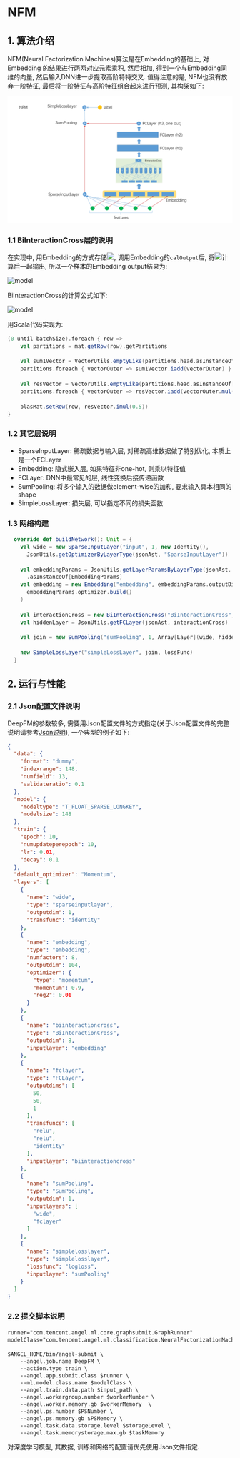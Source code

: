 # NFM

## 1. 算法介绍
NFM(Neural Factorization Machines)算法是在Embedding的基础上, 对Embedding
的结果进行两两对应元素乘积, 然后相加, 得到一个与Embedding同维的向量, 然后输入DNN进一步提取高阶特特交叉. 值得注意的是, NFM也没有放弃一阶特征, 最后将一阶特征与高阶特征组合起来进行预测, 其构架如下:

![NFM](../img/NFM.PNG)

### 1.1 BiInteractionCross层的说明
在实现中, 用Embedding的方式存储![](http://latex.codecogs.com/png.latex?\bold{v}_i), 调用Embedding的`calOutput`后, 将![](http://latex.codecogs.com/png.latex?x_i\bold{v}_i)计算后一起输出, 所以一个样本的Embedding output结果为:

![model](http://latex.codecogs.com/png.latex?\dpi{150}(x_1\bold{v}_1,x_2\bold{v}_2,x_3\bold{v}_3,\cdots,x_k\bold{v}_k)=(\bold{u}_1,\bold{u}_2,\bold{u}_3,\cdots,\bold{u}_k))

BiInteractionCross的计算公式如下:

![model](http://latex.codecogs.com/png.latex?\dpi{150}\begin{array}{ll}\sum_i\sum_{j=i+1}\bold{u}_i\otimes\bold{u}_j&=\frac{1}{2}(\sum_i\sum_j\bold{u}_i\otimes\bold{u}_j-\sum_i\bold{u}_i^2)\\\\&=\frac{1}{2}(\sum_i\bold{u}_i)\otimes(\sum_j\bold{u}_j)-\sum_i\bold{u}_i^2\\\\&=\frac{1}{2}[(\sum_i\bold{u}_i)^2-\sum_i\bold{u}_i^2]\end{array})

用Scala代码实现为:
```scala
(0 until batchSize).foreach { row =>
    val partitions = mat.getRow(row).getPartitions

    val sum1Vector = VectorUtils.emptyLike(partitions.head.asInstanceOf[Vector])
    partitions.foreach { vectorOuter => sum1Vector.iadd(vectorOuter) }

    val resVector = VectorUtils.emptyLike(partitions.head.asInstanceOf[Vector])
    partitions.foreach { vectorOuter => resVector.iadd(vectorOuter.mul(sum1Vector.sub(vectorOuter))) }

    blasMat.setRow(row, resVector.imul(0.5))
}
```

### 1.2 其它层说明
- SparseInputLayer: 稀疏数据与输入层, 对稀疏高维数据做了特别优化, 本质上是一个FCLayer
- Embedding: 隐式嵌入层, 如果特征非one-hot, 则乘以特征值
- FCLayer: DNN中最常见的层, 线性变换后接传递函数
- SumPooling: 将多个输入的数据做element-wise的加和, 要求输入具本相同的shape
- SimpleLossLayer: 损失层, 可以指定不同的损失函数

### 1.3 网络构建
```scala
  override def buildNetwork(): Unit = {
    val wide = new SparseInputLayer("input", 1, new Identity(),
      JsonUtils.getOptimizerByLayerType(jsonAst, "SparseInputLayer"))

    val embeddingParams = JsonUtils.getLayerParamsByLayerType(jsonAst, "Embedding")
      .asInstanceOf[EmbeddingParams]
    val embedding = new Embedding("embedding", embeddingParams.outputDim, embeddingParams.numFactors,
      embeddingParams.optimizer.build()
    )

    val interactionCross = new BiInteractionCross("BiInteractionCross", embeddingParams.numFactors, embedding)
    val hiddenLayer = JsonUtils.getFCLayer(jsonAst, interactionCross)

    val join = new SumPooling("sumPooling", 1, Array[Layer](wide, hiddenLayer))

    new SimpleLossLayer("simpleLossLayer", join, lossFunc)
  }
```

## 2. 运行与性能
### 2.1 Json配置文件说明
DeepFM的参数较多, 需要用Json配置文件的方式指定(关于Json配置文件的完整说明请参考[Json说明]()), 一个典型的例子如下:
```json
{
  "data": {
    "format": "dummy",
    "indexrange": 148,
    "numfield": 13,
    "validateratio": 0.1
  },
  "model": {
    "modeltype": "T_FLOAT_SPARSE_LONGKEY",
    "modelsize": 148
  },
  "train": {
    "epoch": 10,
    "numupdateperepoch": 10,
    "lr": 0.01,
    "decay": 0.1
  },
  "default_optimizer": "Momentum",
  "layers": [
    {
      "name": "wide",
      "type": "sparseinputlayer",
      "outputdim": 1,
      "transfunc": "identity"
    },
    {
      "name": "embedding",
      "type": "embedding",
      "numfactors": 8,
      "outputdim": 104,
      "optimizer": {
        "type": "momentum",
        "momentum": 0.9,
        "reg2": 0.01
      }
    },
    {
      "name": "biinteractioncross",
      "type": "BiInteractionCross",
      "outputdim": 8,
      "inputlayer": "embedding"
    },
    {
      "name": "fclayer",
      "type": "FCLayer",
      "outputdims": [
        50,
        50,
        1
      ],
      "transfuncs": [
        "relu",
        "relu",
        "identity"
      ],
      "inputlayer": "biinteractioncross"
    },
    {
      "name": "sumPooling",
      "type": "SumPooling",
      "outputdim": 1,
      "inputlayers": [
        "wide",
        "fclayer"
      ]
    },
    {
      "name": "simplelosslayer",
      "type": "simplelosslayer",
      "lossfunc": "logloss",
      "inputlayer": "sumPooling"
    }
  ]
}
```

### 2.2 提交脚本说明
```shell
runner="com.tencent.angel.ml.core.graphsubmit.GraphRunner"
modelClass="com.tencent.angel.ml.classification.NeuralFactorizationMachines"

$ANGEL_HOME/bin/angel-submit \
    --angel.job.name DeepFM \
    --action.type train \
    --angel.app.submit.class $runner \
    --ml.model.class.name $modelClass \
    --angel.train.data.path $input_path \
    --angel.workergroup.number $workerNumber \
    --angel.worker.memory.gb $workerMemory  \
    --angel.ps.number $PSNumber \
    --angel.ps.memory.gb $PSMemory \  
    --angel.task.data.storage.level $storageLevel \
    --angel.task.memorystorage.max.gb $taskMemory
```

对深度学习模型, 其数据, 训练和网络的配置请优先使用Json文件指定.


